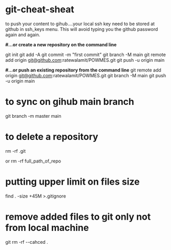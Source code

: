 # git-cheat-sheat

to push your content to gihub....your local ssh key need to be stored at github in ssh_keys menu. This will avoid typing you the github password again and again.



**#…or create a new repository on the command line**

git init
git add -A
git commit -m "first commit"
git branch -M main
git remote add origin git@github.com:ratewalamit/POWMES.git
git push -u origin main



**#…or push an existing repository from the command line**
git remote add origin git@github.com:ratewalamit/POWMES.git
git branch -M main
git push -u origin main


# to sync on gihub main branch
git branch -m master main 


# to delete a repository
rm -rf .git



or rm -rf full_path_of_repo

# putting upper limit on files size
find . -size +45M >.gitignore

# remove added files to git only not from local machine
git rm -rf --cahced .

